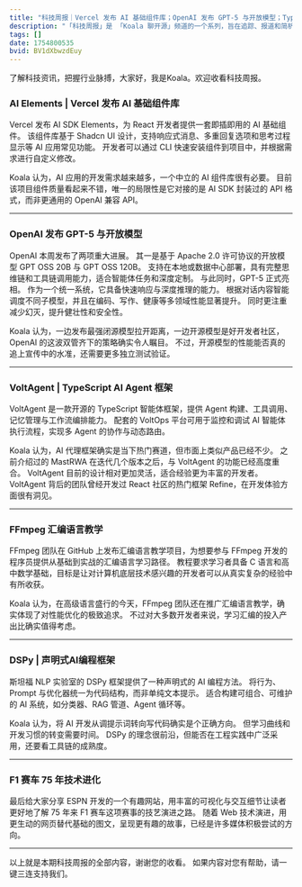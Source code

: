 ```yaml
---
title: "科技周报｜Vercel 发布 AI 基础组件库；OpenAI 发布 GPT-5 与开放模型；TypeScript AI Agent 框架"
description: "「科技周报」是 「Koala 聊开源」频道的一个系列，旨在追踪、报道和简析最新科技动态和趋势，自 2022年1月16日起每周日发布。大家可以访问「Koala 聊开源」官网 https://koala-oss.app 的「科技周报」数据库，搜索查询已发布项目的图文。 本期 Hacker Newsletter 地址：https://buttondown.com/hacker-newsletter/archive/hacker-newsletter-757/"
tags: []
date: 1754800535
bvid: BV1dXbwzdEuy
---
```

了解科技资讯，把握行业脉搏，大家好，我是Koala。欢迎收看科技周报。

### AI Elements | Vercel 发布 AI 基础组件库

Vercel 发布 AI SDK Elements，为 React 开发者提供一套即插即用的 AI 基础组件。 该组件库基于 Shadcn UI 设计，支持响应式消息、多重回复选项和思考过程显示等 AI 应用常见功能。 开发者可以通过 CLI 快速安装组件到项目中，并根据需求进行自定义修改。

Koala 认为，AI 应用的开发需求越来越多，一个中立的 AI 组件库很有必要。 目前该项目组件质量看起来不错，唯一的局限性是它对接的是 AI SDK 封装过的 API 格式，而非更通用的 OpenAI 兼容 API。

---

### OpenAI 发布 GPT-5 与开放模型

OpenAI 本周发布了两项重大进展。 其一是基于 Apache 2.0 许可协议的开放模型 GPT OSS 20B 与 GPT OSS 120B。 支持在本地或数据中心部署，具有完整思维链和工具链调用能力，适合智能体任务和深度定制。 与此同时，GPT-5 正式亮相。 作为一个统一系统，它具备快速响应与深度推理的能力。 根据对话内容智能调度不同子模型，并且在编码、写作、健康等多领域性能显著提升。 同时更注重减少幻灭，提升健壮性和安全性。

Koala 认为，一边发布最强闭源模型拉开距离，一边开源模型是好开发者社区，OpenAI 的这波双管齐下的策略确实令人瞩目。 不过，开源模型的性能能否真的追上宣传中的水准，还需要更多独立测试验证。

---

### VoltAgent | TypeScript AI Agent 框架

VoltAgent 是一款开源的 TypeScript 智能体框架，提供 Agent 构建、工具调用、记忆管理与工作流编排能力。 配套的 VoltOps 平台可用于监控和调试 AI 智能体执行流程，实现多 Agent 的协作与动态路由。

Koala 认为，AI 代理框架确实是当下热门赛道，但市面上类似产品已经不少。 之前介绍过的 MastRWA 在迭代几个版本之后，与 VoltAgent 的功能已经高度重合。 VoltAgent 目前的设计相对更加灵活，适合经验更为丰富的开发者。 VoltAgent 背后的团队曾经开发过 React 社区的热门框架 Refine，在开发体验方面很有洞见。

---

### FFmpeg 汇编语言教学

FFmpeg 团队在 GitHub 上发布汇编语言教学项目，为想要参与 FFmpeg 开发的程序员提供从基础到实战的汇编语言学习路径。 教程要求学习者具备 C 语言和高中数学基础，目标是让对计算机底层技术感兴趣的开发者可以从真实复杂的经验中有所收获。

Koala 认为，在高级语言盛行的今天，FFmpeg 团队还在推广汇编语言教学，确实体现了对性能优化的极致追求。 不过对大多数开发者来说，学习汇编的投入产出比确实值得考虑。

---

### DSPy | 声明式AI编程框架

斯坦福 NLP 实验室的 DSPy 框架提供了一种声明式的 AI 编程方法。 将行为、Prompt 与优化器统一为代码结构，而非单纯文本提示。 适合构建可组合、可维护的 AI 系统，如分类器、RAG 管道、Agent 循环等。

Koala 认为，将 AI 开发从调提示词转向写代码确实是个正确方向。 但学习曲线和开发习惯的转变需要时间。 DSPy 的理念很前沿，但能否在工程实践中广泛采用，还要看工具链的成熟度。

---

### F1 赛车 75 年技术进化

最后给大家分享 ESPN 开发的一个有趣网站，用丰富的可视化与交互细节让读者更好地了解 75 年来 F1 赛车这项赛事的技艺演进之路。 随着 Web 技术演进，用更生动的网页替代基础的图文，呈现更有趣的故事，已经是许多媒体积极尝试的方向。

---

以上就是本期科技周报的全部内容，谢谢您的收看。 如果内容对您有帮助，请一键三连支持我们。

